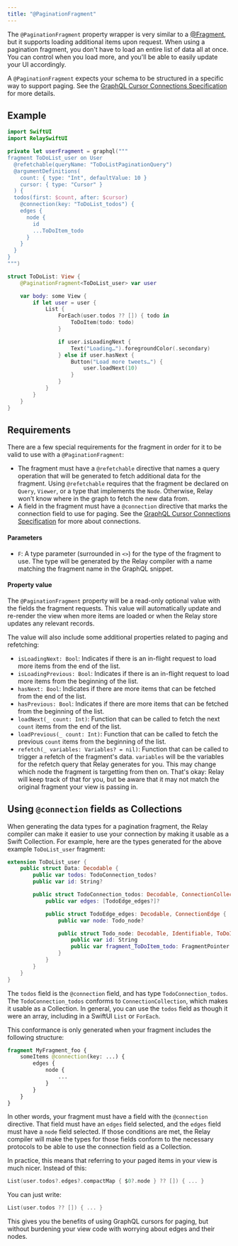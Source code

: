 ```yaml
---
title: "@PaginationFragment"
---
```


The `@PaginationFragment` property wrapper is very similar to a [@Fragment](fragment.md), but it supports loading additional items upon request. When using a pagination fragment, you don't have to load an entire list of data all at once. You can control when you load more, and you'll be able to easily update your UI accordingly.

A `@PaginationFragment` expects your schema to be structured in a specific way to support paging. See the [GraphQL Cursor Connections Specification](https://relay.dev/graphql/connections.htm) for more details.

## Example

```swift
import SwiftUI
import RelaySwiftUI

private let userFragment = graphql("""
fragment ToDoList_user on User
  @refetchable(queryName: "ToDoListPaginationQuery")
  @argumentDefinitions(
    count: { type: "Int", defaultValue: 10 }
    cursor: { type: "Cursor" }
  ) {
  todos(first: $count, after: $cursor)
    @connection(key: "ToDoList_todos") {
    edges {
      node {
        id
        ...ToDoItem_todo
      }
    }
  }
}
""")

struct ToDoList: View {
    @PaginationFragment<ToDoList_user> var user

    var body: some View {
        if let user = user {
            List {
                ForEach(user.todos ?? []) { todo in
                    ToDoItem(todo: todo)
                }

                if user.isLoadingNext {
                    Text("Loading…").foregroundColor(.secondary)
                } else if user.hasNext {
                    Button("Load more tweets…") {
                        user.loadNext(10)
                    }
                }
            }
        }
    }
}
```

## Requirements

There are a few special requirements for the fragment in order for it to be valid to use with a `@PaginationFragment`:

- The fragment must have a `@refetchable` directive that names a query operation that will be generated to fetch additional data for the fragment. Using `@refetchable` requires that the fragment be declared on `Query`, `Viewer`, or a type that implements the `Node`. Otherwise, Relay won't know where in the graph to fetch the new data from.
- A field in the fragment must have a `@connection` directive that marks the connection field to use for paging. See the [GraphQL Cursor Connections Specification](https://relay.dev/graphql/connections.htm) for more about connections.

#### Parameters

- `F`: A type parameter (surrounded in `<>`) for the type of the fragment to use. The type will be generated by the Relay compiler with a name matching the fragment name in the GraphQL snippet.

#### Property value

The `@PaginationFragment` property will be a read-only optional value with the fields the fragment requests. This value will automatically update and re-render the view when more items are loaded or when the Relay store updates any relevant records.

The value will also include some additional properties related to paging and refetching:

- `isLoadingNext: Bool`: Indicates if there is an in-flight request to load more items from the end of the list.
- `isLoadingPrevious: Bool`: Indicates if there is an in-flight request to load more items from the beginning of the list.
- `hasNext: Bool`: Indicates if there are more items that can be fetched from the end of the list.
- `hasPrevious: Bool`: Indicates if there are more items that can be fetched from the beginning of the list.
- `loadNext(_ count: Int)`: Function that can be called to fetch the next `count` items from the end of the list.
- `loadPrevious(_ count: Int)`: Function that can be called to fetch the previous `count` items from the beginning of the list.
- `refetch(_ variables: Variables? = nil)`: Function that can be called to trigger a refetch of the fragment's data. `variables` will be the variables for the refetch query that Relay generates for you. This may change which node the fragment is targetting from then on. That's okay: Relay will keep track of that for you, but be aware that it may not match the original fragment your view is passing in.

## Using `@connection` fields as Collections

When generating the data types for a pagination fragment, the Relay compiler can make it easier to use your connection by making it usable as a Swift Collection. For example, here are the types generated for the above example `ToDoList_user` fragment:

```swift
extension ToDoList_user {
    public struct Data: Decodable {
        public var todos: TodoConnection_todos?
        public var id: String?

        public struct TodoConnection_todos: Decodable, ConnectionCollection {
            public var edges: [TodoEdge_edges?]?

            public struct TodoEdge_edges: Decodable, ConnectionEdge {
                public var node: Todo_node?

                public struct Todo_node: Decodable, Identifiable, ToDoItem_todo_Key, ConnectionNode {
                    public var id: String
                    public var fragment_ToDoItem_todo: FragmentPointer
                }
            }
        }
    }
}
```

The `todos` field is the `@connection` field, and has type `TodoConnection_todos`. The `TodoConnection_todos` conforms to `ConnectionCollection`, which makes it usable as a Collection. In general, you can use the `todos` field as though it were an array, including in a SwiftUI `List` or `ForEach`.

This conformance is only generated when your fragment includes the following structure:

```graphql
fragment MyFragment_foo {
    someItems @connection(key: ...) {
        edges {
            node {
                ...
            }
        }
    }
}
```

In other words, your fragment must have a field with the `@connection` directive. That field must have an `edges` field selected, and the `edges` field must have a `node` field selected. If those conditions are met, the Relay compiler will make the types for those fields conform to the necessary protocols to be able to use the connection field as a Collection.

In practice, this means that referring to your paged items in your view is much nicer. Instead of this:

```swift
List(user.todos?.edges?.compactMap { $0?.node } ?? []) { ... }
```

You can just write:

```swift
List(user.todos ?? []) { ... }
```

This gives you the benefits of using GraphQL cursors for paging, but without burdening your view code with worrying about edges and their nodes.
